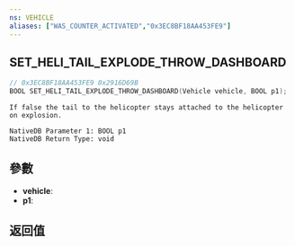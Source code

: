 ```yaml
---
ns: VEHICLE
aliases: ["WAS_COUNTER_ACTIVATED","0x3EC8BF18AA453FE9"]
---
```

## SET_HELI_TAIL_EXPLODE_THROW_DASHBOARD

```c
// 0x3EC8BF18AA453FE9 0x2916D69B
BOOL SET_HELI_TAIL_EXPLODE_THROW_DASHBOARD(Vehicle vehicle, BOOL p1);
```

```
If false the tail to the helicopter stays attached to the helicopter on explosion.
```

```
NativeDB Parameter 1: BOOL p1
NativeDB Return Type: void
```

## 參數
* **vehicle**: 
* **p1**: 

## 返回值

